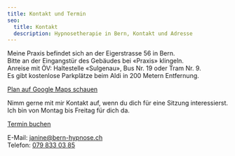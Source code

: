```yaml
---
title: Kontakt und Termin
seo:
  title: Kontakt
  description: Hypnosetherapie in Bern, Kontakt und Adresse
---
```


<p>Meine Praxis befindet sich an der Eigerstrasse 56 in Bern. <br>
Bitte an der Eingangstür des Gebäudes bei «Praxis» klingeln.<br>
Anreise mit ÖV: Haltestelle «Sulgenau», Bus&nbsp;Nr.&nbsp;19 oder Tram&nbsp;Nr.&nbsp;9.<br>
Es gibt kostenlose Parkplätze beim Aldi in 200 Metern Entfernung.</p>
<a href="https://www.google.com/maps/place/Hypnosetherapie+Janine+Aerni/@46.939631,7.4338689,17z/data=!3m1!4b1!4m6!3m5!1s0x478e3919098aba6d:0xc134d9016ead528c!8m2!3d46.939631!4d7.4364438!16s%2Fg%2F11w9gt4g0k?entry=ttu" target="_blank" class="inline-flex items-center justify-center px-6 py-3 text-base leading-tight font-bold text-red-600 bg-transparent border border-red-600 rounded-full transition hover:bg-red-600 hover:text-red-50 no-underline">Plan auf Google Maps schauen</a>

<p>
Nimm gerne mit mir Kontakt auf, wenn du dich für eine Sitzung
interessierst.
Ich bin von Montag bis Freitag für dich da.
</p>

<a href="https://calendly.com/bern-hypnose" target="_blank" class="inline-flex no-prose items-center justify-center px-6 py-3 text-base leading-tight font-bold text-red-50 bg-red-500 border border-red-600 rounded-full transition hover:bg-red-600 hover:text-red-50 no-underline">Termin buchen</a>

<div class="mb-8">
E-Mail: <a href="mailto:janine@bern-hypnose.ch">janine@bern-hypnose.ch</a> <br>
Telefon: <a href="tel:079 833 03 85">079 833 03 85</a>
</div>
